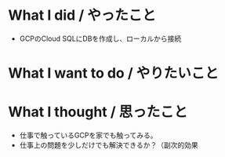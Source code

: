 # What I did / やったこと
- GCPのCloud SQLにDBを作成し、ローカルから接続

# What I want to do / やりたいこと

# What I thought / 思ったこと
- 仕事で触っているGCPを家でも触ってみる。
- 仕事上の問題を少しだけでも解決できるか？（副次的効果

